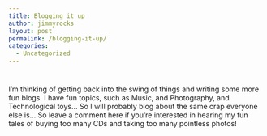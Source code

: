 ```yaml
---
title: Blogging it up
author: jimmyrocks
layout: post
permalink: /blogging-it-up/
categories:
  - Uncategorized
---
```

# 

I’m thinking of getting back into the swing of things and writing some more fun blogs. I have fun topics, such as Music, and Photography, and Technological toys… So I will probably blog about the same crap everyone else is… So leave a comment here if you’re interested in hearing my fun tales of buying too many CDs and taking too many pointless photos!